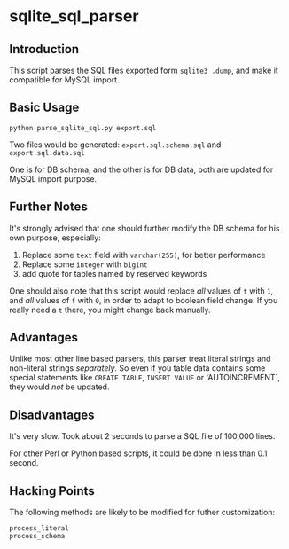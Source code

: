 # sqlite\_sql\_parser


## Introduction
This script parses the SQL files exported form `sqlite3 .dump`, and make it compatible for MySQL import.


## Basic Usage

    python parse_sqlite_sql.py export.sql

Two files would be generated: `export.sql.schema.sql` and `export.sql.data.sql`

One is for DB schema, and the other is for DB data, both are updated for MySQL import purpose.

## Further Notes

It's strongly advised that one should further modify the DB schema for his own purpose, especially:

1. Replace some `text` field with `varchar(255)`, for better performance 
2. Replace some `integer` with  `bigint`
3. add quote for tables named by reserved keywords

One should also note that this script would replace _all_ values of `t` with `1`, and _all_ values of `f` with `0`, in order to adapt to boolean field change. If you really need a `t` there, you might change back manually.



## Advantages
Unlike most other line based parsers, this parser treat literal strings and non-literal strings _separately_. So even if you table data contains some special statements like `CREATE TABLE`, `INSERT VALUE` or 'AUTOINCREMENT`, they would _not_ be updated. 

## Disadvantages
It's very slow. Took about 2 seconds to parse a SQL file of 100,000 lines.

For other Perl or Python based scripts, it could be done in less than 0.1 second.

## Hacking Points
The following methods are likely to be modified for futher customization:

    process_literal
    process_schema


